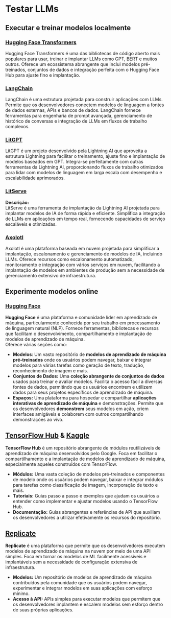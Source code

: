 # Testar LLMs

## Executar e treinar modelos localmente

### [**Hugging Face Transformers**](https://github.com/huggingface/transformers)

Hugging Face Transformers é uma das bibliotecas de código aberto mais populares para usar, treinar e implantar LLMs como GPT, BERT e muitos outros. Oferece um ecossistema abrangente que inclui modelos pré-treinados, conjuntos de dados e integração perfeita com o Hugging Face Hub para ajuste fino e implantação.

### [**LangChain**](https://github.com/langchain-ai/langchain)

LangChain é uma estrutura projetada para construir aplicações com LLMs. Permite que os desenvolvedores conectem modelos de linguagem a fontes de dados externas, APIs e bancos de dados. LangChain fornece ferramentas para engenharia de prompt avançada, gerenciamento de histórico de conversas e integração de LLMs em fluxos de trabalho complexos.

### [**LitGPT**](https://github.com/Lightning-AI/litgpt)

LitGPT é um projeto desenvolvido pela Lightning AI que aproveita a estrutura Lightning para facilitar o treinamento, ajuste fino e implantação de modelos baseados em GPT. Integra-se perfeitamente com outras ferramentas da Lightning AI, proporcionando fluxos de trabalho otimizados para lidar com modelos de linguagem em larga escala com desempenho e escalabilidade aprimorados.

### [**LitServe**](https://github.com/Lightning-AI/LitServe)

**Descrição:**\
LitServe é uma ferramenta de implantação da Lightning AI projetada para implantar modelos de IA de forma rápida e eficiente. Simplifica a integração de LLMs em aplicações em tempo real, fornecendo capacidades de serviço escaláveis e otimizadas.

### [**Axolotl**](https://github.com/axolotl-ai-cloud/axolotl)

Axolotl é uma plataforma baseada em nuvem projetada para simplificar a implantação, escalonamento e gerenciamento de modelos de IA, incluindo LLMs. Oferece recursos como escalonamento automatizado, monitoramento e integração com vários serviços em nuvem, facilitando a implantação de modelos em ambientes de produção sem a necessidade de gerenciamento extensivo de infraestrutura.

## Experimente modelos online

### [**Hugging Face**](https://huggingface.co/)

**Hugging Face** é uma plataforma e comunidade líder em aprendizado de máquina, particularmente conhecida por seu trabalho em processamento de linguagem natural (NLP). Fornece ferramentas, bibliotecas e recursos que facilitam o desenvolvimento, compartilhamento e implantação de modelos de aprendizado de máquina.\
Oferece várias seções como:

* **Modelos**: Um vasto repositório de **modelos de aprendizado de máquina pré-treinados** onde os usuários podem navegar, baixar e integrar modelos para várias tarefas como geração de texto, tradução, reconhecimento de imagem e mais.
* **Conjuntos de Dados:** Uma **coleção abrangente de conjuntos de dados** usados para treinar e avaliar modelos. Facilita o acesso fácil a diversas fontes de dados, permitindo que os usuários encontrem e utilizem dados para seus projetos específicos de aprendizado de máquina.
* **Espaços:** Uma plataforma para hospedar e compartilhar **aplicações interativas de aprendizado de máquina** e demonstrações. Permite que os desenvolvedores **demonstrem** seus modelos em ação, criem interfaces amigáveis e colaborem com outros compartilhando demonstrações ao vivo.

## [**TensorFlow Hub**](https://www.tensorflow.org/hub) **&** [**Kaggle**](https://www.kaggle.com/)

**TensorFlow Hub** é um repositório abrangente de módulos reutilizáveis de aprendizado de máquina desenvolvidos pelo Google. Foca em facilitar o compartilhamento e a implantação de modelos de aprendizado de máquina, especialmente aqueles construídos com TensorFlow.

* **Módulos:** Uma vasta coleção de modelos pré-treinados e componentes de modelo onde os usuários podem navegar, baixar e integrar módulos para tarefas como classificação de imagem, incorporação de texto e mais.
* **Tutoriais:** Guias passo a passo e exemplos que ajudam os usuários a entender como implementar e ajustar modelos usando o TensorFlow Hub.
* **Documentação:** Guias abrangentes e referências de API que auxiliam os desenvolvedores a utilizar efetivamente os recursos do repositório.

## [**Replicate**](https://replicate.com/home)

**Replicate** é uma plataforma que permite que os desenvolvedores executem modelos de aprendizado de máquina na nuvem por meio de uma API simples. Foca em tornar os modelos de ML facilmente acessíveis e implantáveis sem a necessidade de configuração extensiva de infraestrutura.

* **Modelos:** Um repositório de modelos de aprendizado de máquina contribuídos pela comunidade que os usuários podem navegar, experimentar e integrar modelos em suas aplicações com esforço mínimo.
* **Acesso à API:** APIs simples para executar modelos que permitem que os desenvolvedores implantem e escalem modelos sem esforço dentro de suas próprias aplicações.
